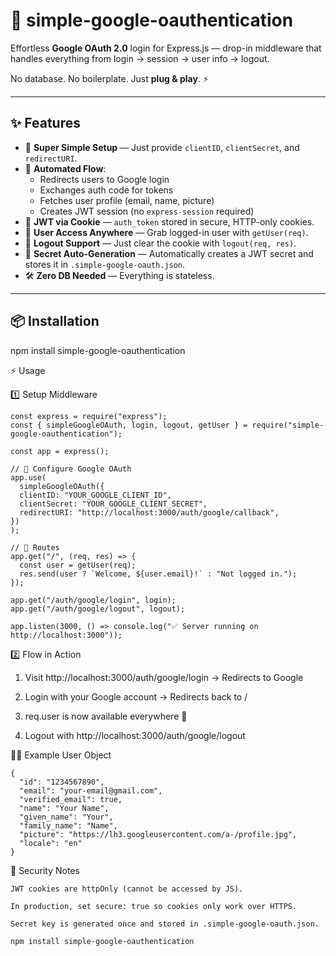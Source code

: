 # 🚀 simple-google-oauthentication

Effortless **Google OAuth 2.0** login for Express.js — drop-in middleware that handles everything from login → session → user info → logout.  

No database. No boilerplate. Just **plug & play**. ⚡  

---

## ✨ Features

- 🔑 **Super Simple Setup** — Just provide `clientID`, `clientSecret`, and `redirectURI`.
- 🔄 **Automated Flow**:
  - Redirects users to Google login
  - Exchanges auth code for tokens
  - Fetches user profile (email, name, picture)
  - Creates JWT session (no `express-session` required)
- 🍪 **JWT via Cookie** — `auth_token` stored in secure, HTTP-only cookies.
- 👤 **User Access Anywhere** — Grab logged-in user with `getUser(req)`.
- 🚪 **Logout Support** — Just clear the cookie with `logout(req, res)`.
- 🔐 **Secret Auto-Generation** — Automatically creates a JWT secret and stores it in `.simple-google-oauth.json`.
- 🛠 **Zero DB Needed** — Everything is stateless.

---

## 📦 Installation
npm install simple-google-oauthentication


⚡ Usage

  1️⃣ Setup Middleware

    const express = require("express");
    const { simpleGoogleOAuth, login, logout, getUser } = require("simple-google-oauthentication");

    const app = express();

    // 🔧 Configure Google OAuth
    app.use(
      simpleGoogleOAuth({
      clientID: "YOUR_GOOGLE_CLIENT_ID",
      clientSecret: "YOUR_GOOGLE_CLIENT_SECRET",
      redirectURI: "http://localhost:3000/auth/google/callback",
    })
    );

    // 👤 Routes
    app.get("/", (req, res) => {
      const user = getUser(req);
      res.send(user ? `Welcome, ${user.email}!` : "Not logged in.");
    });

    app.get("/auth/google/login", login);
    app.get("/auth/google/logout", logout);

    app.listen(3000, () => console.log("✅ Server running on http://localhost:3000"));

2️⃣ Flow in Action

  1. Visit http://localhost:3000/auth/google/login → Redirects to Google

  2. Login with your Google account → Redirects back to /

  3. req.user is now available everywhere 🎉

  4. Logout with http://localhost:3000/auth/google/logout


🧑‍💻 Example User Object

    {
      "id": "1234567890",
      "email": "your-email@gmail.com",
      "verified_email": true,
      "name": "Your Name",
      "given_name": "Your",
      "family_name": "Name",
      "picture": "https://lh3.googleusercontent.com/a-/profile.jpg",
      "locale": "en"
    }


🔐 Security Notes

    JWT cookies are httpOnly (cannot be accessed by JS).

    In production, set secure: true so cookies only work over HTTPS.

    Secret key is generated once and stored in .simple-google-oauth.json.

  



```bash
npm install simple-google-oauthentication

